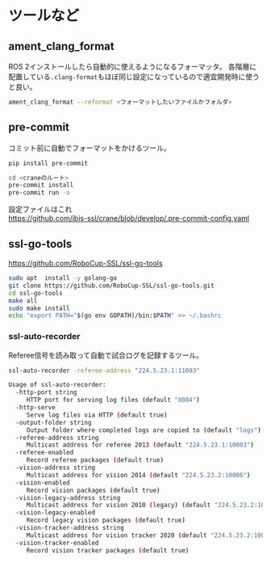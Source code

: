 # ツールなど

## ament_clang_format

ROS 2インストールしたら自動的に使えるようになるフォーマッタ。
各階層に配置している`.clang-format`もほぼ同じ設定になっているので適宜開発時に使うと良い。

```bash
ament_clang_format --reformat <フォーマットしたいファイルかフォルダ>
```

## pre-commit

コミット前に自動でフォーマットをかけるツール。

```bash
pip install pre-commit
```

```bash
cd <craneのルート>
pre-commit install
pre-commit run -a
```

設定ファイルはこれ  
<https://github.com/ibis-ssl/crane/blob/develop/.pre-commit-config.yaml>

## ssl-go-tools

<https://github.com/RoboCup-SSL/ssl-go-tools>

```bash
sudo apt  install -y golang-go
git clone https://github.com/RoboCup-SSL/ssl-go-tools.git
cd ssl-go-tools
make all
sudo make install
echo "export PATH="$(go env GOPATH)/bin:$PATH" >> ~/.bashrc
```

### ssl-auto-recorder

Referee信号を読み取って自動で試合ログを記録するツール。

```bash
ssl-auto-recorder -referee-address "224.5.23.1:11003"
```

```bash
Usage of ssl-auto-recorder:
  -http-port string
     HTTP port for serving log files (default "8084")
  -http-serve
     Serve log files via HTTP (default true)
  -output-folder string
     Output folder where completed logs are copied to (default "logs")
  -referee-address string
     Multicast address for referee 2013 (default "224.5.23.1:10003")
  -referee-enabled
     Record referee packages (default true)
  -vision-address string
     Multicast address for vision 2014 (default "224.5.23.2:10006")
  -vision-enabled
     Record vision packages (default true)
  -vision-legacy-address string
     Multicast address for vision 2010 (legacy) (default "224.5.23.2:10005")
  -vision-legacy-enabled
     Record legacy vision packages (default true)
  -vision-tracker-address string
     Multicast address for vision tracker 2020 (default "224.5.23.2:10010")
  -vision-tracker-enabled
     Record vision tracker packages (default true)
```
